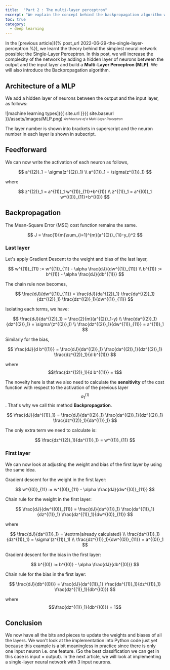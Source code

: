 ```yaml
---
title:  "Part 2 : The multi-layer perceptron"
excerpt: "We explain the concept behind the backpropagation algorithm with the multi-layer perceptron"
toc: true
category:
  - deep learning
---
```



In the [previous article]({% post_url 2022-06-29-the-single-layer-perceptron %}), we learnt the theory behind the simplest neural network possible: the Single-Layer Perceptron. In this post, we will increase the complexity of the network by adding a hidden layer of neurons between the output and the input layer and build a **Multi-Layer Perceptron (MLP)**. We will also introduce the Backpropagation algorithm.



## Architecture of a MLP


We add a hidden layer of neurons between the output and the input layer, as follows:

![machine learning types]({{ site.url }}{{ site.baseurl }}/assets/images/MLP.png)
<sub><sup>*Architecture of a Multi-Layer Perceptron*</sup></sub>

The layer number is shown into brackets in superscript and the neuron number in each layer is shown in subscript.

## Feedforward

We can now write the activation of each neuron as follows,

$$
a^{(2)}_1 = \sigma(z^{(2)}_1) \\
a^{(1)}_1 = \sigma(z^{(1)}_1) 
$$

where

$$
z^{(2)}_1 = a^{(1)}_1 w^{(1)}_{11}+b^{(1)} \\
z^{(1)}_1 = a^{(0)}_1 w^{(0)}_{11}+b^{(0)} 
$$


## Backpropagation

The Mean-Square Error (MSE) cost function remains the same.

$$
J = \frac{1}{m}\sum_{i=1}^{m}(a^{(2)}_{1i}-y_i)^2
$$

### Last layer

Let's apply Gradient Descent to the weight and bias of the last layer,

$$
w^{(1)}_{11} := w^{(1)}_{11} - \alpha \frac{dJ}{dw^{(1)}_{11}} \\
b^{(1)} := b^{(1)} - \alpha \frac{dJ}{db^{(1)}} 
$$

The chain rule now becomes,

$$
\frac{dJ}{dw^{(1)}_{11}} = \frac{dJ}{da^{(2)}_1} \frac{da^{(2)}_1}{dz^{(2)}_1} \frac{dz^{(2)}_1}{dw^{(1)}_{11}} 
$$

Isolating each terms, we have:

$$
\frac{dJ}{da^{(2)}_1} = \frac{2}{m}(a^{(2)}_1-y)  \\
\frac{da^{(2)}_1}{dz^{(2)}_1} = \sigma'(z^{(2)}_1) \\
\frac{dz^{(2)}_1}{dw^{(1)}_{11}} = a^{(1)}_1 
$$

Similarly for the bias,

$$
\frac{dJ}{d b^{(1)}} = \frac{dJ}{da^{(2)}_1} \frac{da^{(2)}_1}{dz^{(2)}_1} \frac{dz^{(2)}_1}{d b^{(1)}} 
$$

where $$\frac{dz^{(2)}_1}{d b^{(1)}} = 1$$


The novelty here is that we also need to calculate the **sensitivity** of the cost function with respect to the activation of the previous layer $$a^{(1)}_1 $$. That's why we call this method **Backpropagation**.

$$
\frac{dJ}{da^{(1)}_1} = \frac{dJ}{da^{(2)}_1} \frac{da^{(2)}_1}{dz^{(2)}_1} \frac{dz^{(2)}_1}{da^{(1)}_1} 
$$

The only extra term we need to calculate is:

$$
\frac{dz^{(2)}_1}{da^{(1)}_1} = w^{(1)}_{11}
$$

### First layer

We can now look at adjusting the weight and bias of the first layer by using the same idea.

Gradient descent for the weight in the first layer:

$$
w^{(0)}_{11} := w^{(0)}_{11} - \alpha \frac{dJ}{dw^{(0)}_{11}}
$$

Chain rule for the weight in the first layer:

$$
\frac{dJ}{dw^{(0)}_{11}} = \frac{dJ}{da^{(1)}_1} \frac{da^{(1)}_1}{dz^{(1)}_1} \frac{dz^{(1)}_1}{dw^{(0)}_{11}} 
$$

where

$$
\frac{dJ}{da^{(1)}_1} = \textrm{already calculated} \\
\frac{da^{(1)}_1}{dz^{(1)}_1} = \sigma'(z^{(1)}_1) \\
\frac{dz^{(1)}_1}{dw^{(0)}_{11}} = a^{(0)}_1 
$$

Gradient descent for the bias in the first layer:

$$
b^{(0)} := b^{(0)} - \alpha \frac{dJ}{db^{(0)}} 
$$

Chain rule for the bias in the first layer:

$$
\frac{dJ}{db^{(0)}} = \frac{dJ}{da^{(1)}_1} \frac{da^{(1)}_1}{dz^{(1)}_1} \frac{dz^{(1)}_1}{db^{(0)}} 
$$

where $$\frac{dz^{(1)}_1}{db^{(0)}} = 1$$


## Conclusion

We now have all the bits and pieces to update the weights and biases of all the layers. We won't look at the implementation into Python code just yet because this example is a bit meaningless in practice since there is only one input neuron i.e. one feature. (So the best classification we can get in this case is input = output). In the next article, we will look at implementing a single-layer neural network with 3 input neurons. 









